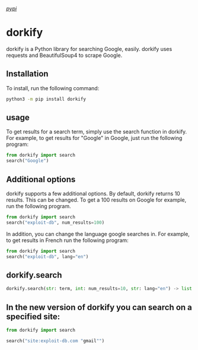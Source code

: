[*pypi*](https://pypi.org/project/dorkify)

# dorkify
dorkify is a Python library for searching Google, easily. dorkify uses requests and BeautifulSoup4 to scrape Google. 

## Installation
To install, run the following command:
```bash
python3 -m pip install dorkify
```

## usage
To get results for a search term, simply use the search function in dorkify. For example, to get results for "Google" in Google, just run the following program:
```python
from dorkify import search
search("Google")
```

## Additional options
dorkify supports a few additional options. By default, dorkify returns 10 results. This can be changed. To get a 100 results on Google for example, run the following program.
```python
from dorkify import search
search("exploit-db", num_results=100)
```
In addition, you can change the language google searches in. For example, to get results in French run the following program:
```python
from dorkify import search
search("exploit-db", lang="en")
```
## dorkify.search
```python
dorkify.search(str: term, int: num_results=10, str: lang="en") -> list
```
## In the new version of dorkify you can search on a specified site:

```python
from dorkify import search

search("site:exploit-db.com "gmail"")
